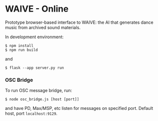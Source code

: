 # WAIVE - Online

Prototype browser-based interface to WAIVE: the AI that generates dance music from archived sound materials.


In development environment:
```
$ npm install
$ npm run build
```
and
```
$ flask --app server.py run
```

### OSC Bridge
To run OSC message bridge, run:
```
$ node osc_bridge.js [host [port]]
```
and have PD, Max/MSP, etc listen for messages on specified port. Default host, port `localhost:9129`.
